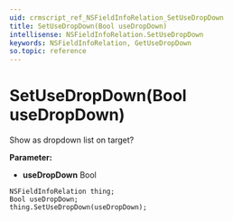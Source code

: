 ```yaml
---
uid: crmscript_ref_NSFieldInfoRelation_SetUseDropDown
title: SetUseDropDown(Bool useDropDown)
intellisense: NSFieldInfoRelation.SetUseDropDown
keywords: NSFieldInfoRelation, GetUseDropDown
so.topic: reference
---
```


# SetUseDropDown(Bool useDropDown)

Show as dropdown list on target?

**Parameter:** 
* **useDropDown** Bool

```crmscript
NSFieldInfoRelation thing;
Bool useDropDown;
thing.SetUseDropDown(useDropDown);
```

